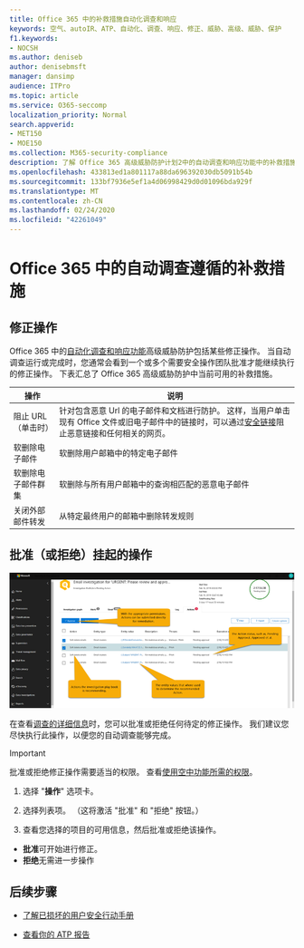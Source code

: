 ```yaml
---
title: Office 365 中的补救措施自动化调查和响应
keywords: 空气、autoIR、ATP、自动化、调查、响应、修正、威胁、高级、威胁、保护
f1.keywords:
- NOCSH
ms.author: deniseb
author: denisebmsft
manager: dansimp
audience: ITPro
ms.topic: article
ms.service: O365-seccomp
localization_priority: Normal
search.appverid:
- MET150
- MOE150
ms.collection: M365-security-compliance
description: 了解 Office 365 高级威胁防护计划2中的自动调查和响应功能中的补救措施。
ms.openlocfilehash: 433813ed1a801117a88da696392030db5091b54b
ms.sourcegitcommit: 133bf7936e5ef1a4d06998429d0d01096bda929f
ms.translationtype: MT
ms.contentlocale: zh-CN
ms.lasthandoff: 02/24/2020
ms.locfileid: "42261049"
---
```

# <a name="remediation-actions-following-an-automated-investigation-in-office-365"></a>Office 365 中的自动调查遵循的补救措施

## <a name="remediation-actions"></a>修正操作

Office 365 中的[自动化调查和响应功能](https://docs.microsoft.com/microsoft-365/security/office-365-security/office-365-air)高级威胁防护包括某些修正操作。 当自动调查运行或完成时，您通常会看到一个或多个需要安全操作团队批准才能继续执行的修正操作。 下表汇总了 Office 365 高级威胁防护中当前可用的补救措施。 

|操作 | 说明 |
|-----|-----|
|阻止 URL（单击时） |针对包含恶意 Url 的电子邮件和文档进行防护。 这样，当用户单击现有 Office 文件或旧电子邮件中的链接时，可以通过[安全链接](https://docs.microsoft.com/microsoft-365/security/office-365-security/atp-safe-links)阻止恶意链接和任何相关的网页。 |
|软删除电子邮件  |软删除用户邮箱中的特定电子邮件|
|软删除电子邮件群集  |软删除与所有用户邮箱中的查询相匹配的恶意电子邮件|
|关闭外部邮件转发 |从特定最终用户的邮箱中删除转发规则|

## <a name="approve-or-reject-pending-actions"></a>批准（或拒绝）挂起的操作

![航空调查操作页](../../media/air-investigationactionspage.png)

在查看[调查的详细信息](air-view-investigation-results.md)时，您可以批准或拒绝任何待定的修正操作。 我们建议您尽快执行此操作，以便您的自动调查能够完成。

> [!IMPORTANT]
> 批准或拒绝修正操作需要适当的权限。 查看[使用空中功能所需的权限](office-365-air.md#required-permissions-to-use-air-capabilities)。

1. 选择 "**操作**" 选项卡。

2. 选择列表项。 （这将激活 "批准" 和 "拒绝" 按钮。）

3. 查看您选择的项目的可用信息，然后批准或拒绝该操作。 
 - **批准**可开始进行修正。
 - **拒绝**无需进一步操作

## <a name="next-steps"></a>后续步骤

- [了解已损坏的用户安全行动手册](https://docs.microsoft.com/microsoft-365/security/office-365-security/address-compromised-users-quickly)

- [查看你的 ATP 报告](https://docs.microsoft.com/microsoft-365/security/office-365-security/view-reports-for-atp)